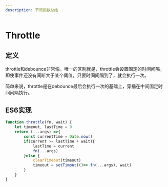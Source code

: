 ```yaml
---
description: 节流函数总结
---
```


# Throttle

## 定义

throttle和debounce非常像。唯一的区别就是，throttle会设置固定的时间间隔，即使事件还没有间断大于某个阈值，只要时间间隔到了，就会执行一次。

简单来说，throttle是在debounce最后会执行一次的基础上，穿插在中间固定时间间隔执行。

## ES6实现

```javascript
function throttle(fn, wait) {
    let timeout, lastTime = 0
    return (...args) =>{
        const currentTime = Date.now()
        if(current >= lastTime + wait){
            lastTime = current
            fn(...args)
        }else {
            clearTimeout(timeout)
            timeout = setTimout(()=> fn(...args), wait)
        }
    }
}
```
